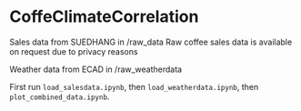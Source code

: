 # CoffeClimateCorrelation

Sales data from SUEDHANG in /raw_data 
Raw coffee sales data is available on request due to privacy reasons


Weather data from ECAD in /raw_weatherdata

First run ```load_salesdata.ipynb```, then ```load_weatherdata.ipynb```, then ```plot_combined_data.ipynb```.


 
